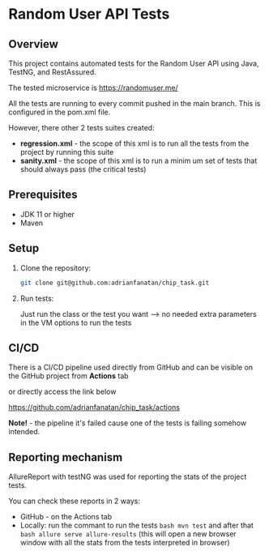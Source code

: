 # Random User API Tests

## Overview

This project contains automated tests for the Random User API using Java, TestNG, and RestAssured.

The tested microservice is https://randomuser.me/

All the tests are running to every commit pushed in the main branch. This is configured in the pom.xml file.

However, there other 2 tests suites created:

   - **regression.xml** - the scope of this xml is to run all the tests from the project by running this suite
   - **sanity.xml** - the scope of this xml is to run a minim um set of tests that should always pass (the critical tests)

## Prerequisites

- JDK 11 or higher
- Maven

## Setup

1. Clone the repository:
   ```bash
   git clone git@github.com:adrianfanatan/chip_task.git

2. Run tests:
   
   Just run the class or the test you want --> no needed extra parameters in the VM options to run the tests

## CI/CD

There is a CI/CD pipeline used directly from GitHub and can be visible on the GitHub project from **Actions** tab 

or directly access the link below

https://github.com/adrianfanatan/chip_task/actions

**Note!** - the pipeline it's failed cause one of the tests is failing somehow intended.

## Reporting mechanism

AllureReport with testNG was used for reporting the stats of the project tests.

You can check these reports in 2 ways:

   - GitHub - on the Actions tab 
   - Locally: run the commant to run the tests  ```bash mvn test``` and after that ```bash allure serve allure-results```
     (this will open a new browser window with all the stats from the tests interpreted in browser) 
            